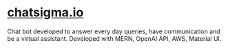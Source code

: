 # [chatsigma.io](https://www.chatsigma.io/)

Chat bot developed to answer every day queries, have communication and be a virtual assistant. Developed with MERN, OpenAI API, AWS, Material UI.


